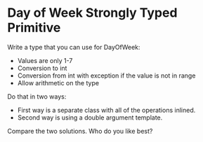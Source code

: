 # Day of Week Strongly Typed Primitive

Write a type that you can use for DayOfWeek:

* Values are only 1-7
* Conversion to int
* Conversion from int with exception if the value is not in range
* Allow arithmetic on the type

Do that in two ways:

* First way is a separate class with all of the operations inlined.
* Second way is using a double argument template.

Compare the two solutions. Who do you like best?
